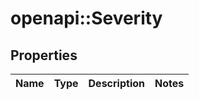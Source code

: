 # openapi::Severity

## Properties
Name | Type | Description | Notes
------------ | ------------- | ------------- | -------------


